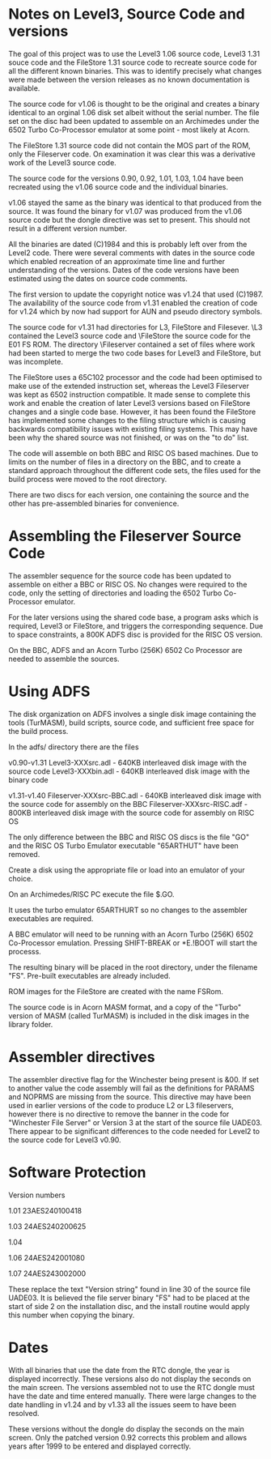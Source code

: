 Notes on Level3, Source Code and versions
============================================

The goal of this project was to use the Level3 1.06 source code, Level3 1.31 souce code and the FileStore 1.31 source code to recreate source code for all the different known binaries. This was to identify precisely what changes were made between the version releases as no known documentation is available.

The source code for v1.06 is thought to be the original and creates a binary identical to an orginal 1.06 disk set albeit without the serial number. The file set on the disc had been updated to assemble on an Archimedes under the 6502 Turbo Co-Processor emulator at some point - most likely at Acorn.

The FileStore 1.31 source code did not contain the MOS part of the ROM, only the Fileserver code. On examination it was clear this was a derivative work of the Level3 source code. 

The source code for the versions 0.90, 0.92, 1.01, 1.03, 1.04 have been recreated using the v1.06 source code and the individual binaries.

v1.06 stayed the same as the binary was identical to that produced from the source. It was found the binary for v1.07 was produced from the v1.06 source code but the dongle directive was set to present. This should not result in a different version number.

All the binaries are dated (C)1984 and this is probably left over from the Level2 code. There were several comments with dates in the source code which enabled recreation of an approximate time line and further understanding of the versions. Dates of the code versions have been estimated using the dates on source code comments.

The first version to update the copyright notice was v1.24 that used (C)1987. The availability of the source code from v1.31 enabled the creation of code for v1.24 which by now had support for AUN and pseudo directory symbols.

The source code for v1.31 had directories for L3, FileStore and Filesever. 
\L3 contained the Level3 source code and \FileStore the source code for the E01 FS ROM. The directory \Fileserver contained a set of files where work had been started to merge the two code bases for Level3 and FileStore, but was  incomplete. 

The FileStore uses a 65C102 processor and the code had been optimised to make use of the extended instruction set, whereas the Level3 Fileserver was kept as 6502 instruction compatible. It made sense to complete this work and enable the creation of later Level3 versions based on FileStore changes and a single code base. However, it has been found the FileStore has implemented some changes to the filing structure which is causing backwards compatibility issues with existing filing systems. This may have been why the shared source was not finished, or was on the "to do" list.

The code will assemble on both BBC and RISC OS based machines. Due to limits on the number of files in a directory on the BBC, and to create a standard approach throughout the different code sets, the files used for the build  process were moved to the root directory.

There are two discs for each version, one containing the source and the other has pre-assembled binaries for convenience.


Assembling the Fileserver Source Code
=====================================

The assembler sequence for the source code has been updated to assemble on either a BBC or RISC OS. No changes were required to the code, only the setting of directories and loading the 6502 Turbo Co-Processor emulator.

For the later versions using the shared code base, a program asks which is  required, Level3 or FileStore, and triggers the corresponding sequence. Due to space constraints, a 800K ADFS disc is provided for the RISC OS version.

On the BBC, ADFS and an Acorn Turbo (256K) 6502 Co Processor are needed to assemble the sources.


Using ADFS
==========

The disk organization on ADFS involves a single disk image containing the tools (TurMASM), build scripts, source code, and sufficient free space for the build process.

In the adfs/ directory there are the files 

v0.90-v1.31
   Level3-XXXsrc.adl - 640KB interleaved disk image with the source code
   Level3-XXXbin.adl - 640KB interleaved disk image with the binary code

v1.31-v1.40
   Fileserver-XXXsrc-BBC.adl  - 640KB interleaved disk image with the source
                                code for assembly on the BBC
   Fileserver-XXXsrc-RISC.adf - 800KB interleaved disk image with the source
                                code for assembly on RISC OS

The only difference between the BBC and RISC OS discs is the file "GO" and the RISC OS Turbo Emulator executable "65ARTHUT" have been removed.
   
Create a disk using the appropriate file or load into an emulator of your choice.

On an Archimedes/RISC PC execute the file $.GO.

It uses the turbo emulator 65ARTHURT so no changes to the assembler executables are required.

A BBC emulator will need to be running with an Acorn Turbo (256K) 6502 Co-Processor emulation. Pressing SHIFT-BREAK or *E.!BOOT will start the processs.

The resulting binary will be placed in the root directory, under the filename "FS". Pre-built executables are already included.

ROM images for the FileStore are created with the name FSRom.

The source code is in Acorn MASM format, and a copy of the "Turbo" version of MASM (called TurMASM) is included in the disk images in the library folder.


Assembler directives
====================

The assembler directive flag for the Winchester being present is &00. If set to another value the code assembly will fail as the definitions for PARAMS and NOPRMS are missing from the source. This directive may have been used in earlier versions of the code to produce L2 or L3 fileservers, however there is no directive to remove the banner in the code for "Winchester File Server" or Version 3 at the start of the source file UADE03. There appear to be significant differences to the code needed for Level2 to the source code for Level3 v0.90.

Software Protection
===================
Version numbers

1.01 23AES240100418

1.03 24AES240200625

1.04

1.06 24AES242001080

1.07 24AES243002000

These replace the text  "Version string" found in line 30 of the source file UADE03. It is believed the file server binary "FS" had to be placed at the start of side 2 on the installation disc, and the install routine would apply this number when copying the binary.


Dates
=====
With all binaries that use the date from the RTC dongle, the year is displayed incorrectly. These versions also do not display the seconds on the main screen. The versions assembled not to use the RTC dongle must have the date and time entered manually. There were large changes to the date handling in v1.24 and by v1.33 all the issues seem to have been resolved.

These versions without the dongle do display the seconds on the main screen. Only the patched version 0.92 corrects this problem and allows years after 1999 to be entered and displayed correctly.
